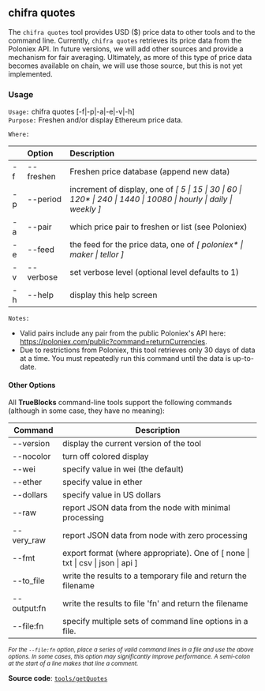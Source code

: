 ## chifra quotes

The `chifra quotes` tool provides USD ($) price data to other tools and to the command line. Currently, `chifra quotes` retrieves its price data from the Poloniex API. In future versions, we will add other sources and provide a mechanism for fair averaging. Ultimately, as more of this type of price data becomes available on chain, we will use those source, but this is not yet implemented.

### Usage

`Usage:`    chifra quotes [-f|-p|-a|-e|-v|-h]  
`Purpose:`  Freshen and/or display Ethereum price data.

`Where:`  

| | Option | Description |
| :----- | :----- | :---------- |
| -f | --freshen | Freshen price database (append new data) |
| -p | --period <val> | increment of display, one of *[ 5 \| 15 \| 30 \| 60 \| 120\* \| 240 \| 1440 \| 10080 \| hourly \| daily \| weekly ]* |
| -a | --pair <str> | which price pair to freshen or list (see Poloniex) |
| -e | --feed <val> | the feed for the price data, one of *[ poloniex\* \| maker \| tellor ]* |
| -v | --verbose | set verbose level (optional level defaults to 1) |
| -h | --help | display this help screen |

`Notes:`

- Valid pairs include any pair from the public Poloniex's API here: 
  https://poloniex.com/public?command=returnCurrencies.
- Due to restrictions from Poloniex, this tool retrieves only 30 days of data 
  at a time. You must repeatedly run this command until the data is up-to-date.

#### Other Options

All **TrueBlocks** command-line tools support the following commands (although in some case, they have no meaning):

| Command     | Description                                                                                     |
| ----------- | ----------------------------------------------------------------------------------------------- |
| --version   | display the current version of the tool                                                         |
| --nocolor   | turn off colored display                                                                        |
| --wei       | specify value in wei (the default)                                                              |
| --ether     | specify value in ether                                                                          |
| --dollars   | specify value in US dollars                                                                     |
| --raw       | report JSON data from the node with minimal processing                                          |
| --very_raw  | report JSON data from node with zero processing                                                 |
| --fmt       | export format (where appropriate). One of [ none &#124; txt &#124; csv &#124; json &#124; api ] |
| --to_file   | write the results to a temporary file and return the filename                                   |
| --output:fn | write the results to file 'fn' and return the filename                                          |
| --file:fn   | specify multiple sets of command line options in a file.                                        |

<small>*For the `--file:fn` option, place a series of valid command lines in a file and use the above options. In some cases, this option may significantly improve performance. A semi-colon at the start of a line makes that line a comment.*</small>

**Source code**: [`tools/getQuotes`](https://github.com/TrueBlocks/trueblocks-core/tree/master/src/tools/getQuotes)

